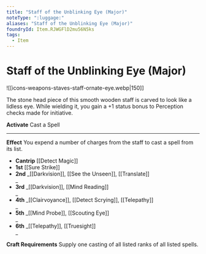 ```yaml
---
title: "Staff of the Unblinking Eye (Major)"
noteType: ":luggage:"
aliases: "Staff of the Unblinking Eye (Major)"
foundryId: Item.RJWGFlD2mu56N5ks
tags:
  - Item
---
```


# Staff of the Unblinking Eye (Major)
![[icons-weapons-staves-staff-ornate-eye.webp|150]]

The stone head piece of this smooth wooden staff is carved to look like a lidless eye. While wielding it, you gain a +1 status bonus to Perception checks made for initiative.

**Activate** Cast a Spell

* * *

**Effect** You expend a number of charges from the staff to cast a spell from its list.

*   **Cantrip** [[Detect Magic]]
*   **1st** [[Sure Strike]]
*   **2nd** _[[Darkvision]], [[See the Unseen]], [[Translate]]  
    _
*   **3rd** _[[Darkvision]], [[Mind Reading]]  
    _
*   **4th** _[[Clairvoyance]], [[Detect Scrying]], [[Telepathy]]  
    _
*   **5th** _[[Mind Probe]], [[Scouting Eye]]  
    _
*   **6th** _[[Telepathy]], [[Truesight]]  
    _

**Craft Requirements** Supply one casting of all listed ranks of all listed spells.
